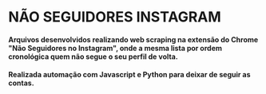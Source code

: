 # NÃO SEGUIDORES INSTAGRAM
#### Arquivos desenvolvidos realizando web scraping na extensão do Chrome "Não Seguidores no Instagram", onde a mesma lista por ordem cronológica quem não segue o seu perfil de volta.

#### Realizada automação com Javascript e Python para deixar de seguir as contas.